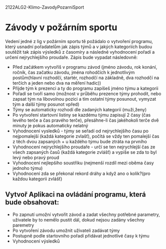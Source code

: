 2122ALG2-Klimo-ZavodyPozarniSport

<h1>Závody v požárním sportu</h1>
<p>Vedení jedné z lig v požárním sportu tě požádalo o vytvoření programu, který usnadní pořadatelům jak zápis týmů a v jakých kategoriích budou soutěžit 
tak zápis výsledků z časomíry a následné vyhodnocení pořadí a určení nejrychlejšího proudaře. Zápis bude vypadat následovně:</p>
<ul>
  <li>Před začátkem vytvoříš v programu závod (jméno závodu, rok konání, ročník, čas začatku závodu, jména rohodčích k jednotlivým postům(hlavní rozhodčí, startér,          rozhodčí na základně, dva rozhodčí na terčích a jeden nebo dva na měření hadic))</li>
  <li>Přijde tým k prezenci a ty do programu zapíšeš jméno týmu a kategorii</li>
  <li>Pořadí se tvoří samo (možnost v průběhu prezence týmy prohodit, nebo zapsat tým na libovolnou pozici a tím ostatní týmy posunout, vymyzat tým a další týmy            posunot vpřed)</li>
  <li>Týmy se automaticky rozhodí dle zadaných kategorií (muži,ženy)</li>
  <li>Po vytvoření startovní listiny se kazdému týmu zapisují 2 časy (čas levého terče a čas pravého terče), přesáhne-li čas jakéhokoli terče dvě minuty je pokus             automaticky nelatný</li>
  <li>Vyhodnocení vysledků - týmy se seřadí od nejrychlejšího času po nejpomalejší (každá kategorie zvlašť), počítá se vždy ten pomalejší čas z těch dvou                     zapsaných + u každého týmu bude ztráta na prvního</li>
  <li>Vyhodnocení nejrychlejšího proudaře - určí se ten nejrychlejší čas ze všech zapsaných časů (každá kategorie zvlášť) a vypíše se zda to byl levý nebo pravý              proud</li>
  <li>Vyhodnocení nejlepšího soustřiku (nejmenší rozdíl mezi oběma časy jednoho týmu)</li>
  <li>Vyhodnocení zda se překonal rekord dráhy a když ano o kolik?(pro každou kategorii zvlášť)</li>
</ul>  

<h2>Vytvoř Aplikaci na ovládání programu, která bude obsahovat:</h2>
<ul>
  <li>Po zapnutí umožní vytvořit závod a zadat všechny potřebné parametry, uživatele by to nemělo pustit dál, dokud nejsou zadány všechny paremetry</li>
  <li>Po vytvoření závodu umožnit uživateli zadávat týmy</li>
  <li>Postupně podle startovního pořadí přidávat jednotlivé časy k týmu</li>
  <li>Vyhodnocení výsledků</li>
</ul>
